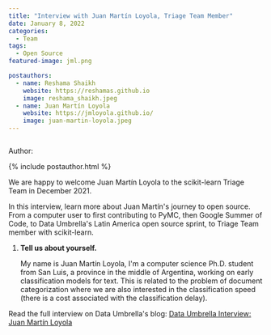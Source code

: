 ```yaml
---
title: "Interview with Juan Martín Loyola, Triage Team Member"
date: January 8, 2022
categories:
  - Team
tags:
  - Open Source
featured-image: jml.png

postauthors:
  - name: Reshama Shaikh
    website: https://reshamas.github.io
    image: reshama_shaikh.jpeg 
  - name: Juan Martín Loyola
    website: https://jmloyola.github.io/
    image: juan-martin-loyola.jpeg
---
```


<div>
  <img src="/blog/assets/images/posts_images/{{ page.featured-image }}" alt="">
  <p> Author: </p> 
  {% include postauthor.html %}
</div>

We are happy to welcome Juan Martín Loyola to the scikit-learn Triage Team in December 2021.

In this interview, learn more about Juan Martín's journey to open source. From a computer user to first contributing to PyMC, then Google Summer of Code, to Data Umbrella's Latin America open source sprint, to Triage Team member with scikit-learn.

1. __Tell us about yourself.__

	My name is Juan Martín Loyola, I'm a computer science Ph.D. student from San Luis, a province in the middle of Argentina, working on early classification models for text. This is related to the problem of document categorization where we are also interested in the classification speed (there is a cost associated with the classification delay).

Read the full interview on Data Umbrella's blog:  [Data Umbrella Interview: Juan Martín Loyola](https://blog.dataumbrella.org/jmloyola-opensource-experience)
